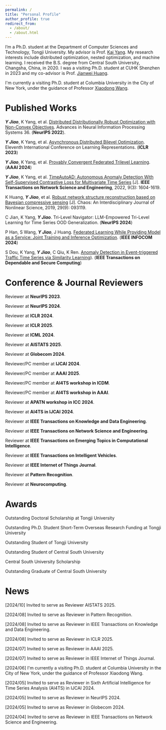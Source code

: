 ```yaml
---
permalink: /
title: "Personal Profile"
author_profile: true
redirect_from: 
  - /about/
  - /about.html
---
```



I’m a Ph.D. student at the Department of Computer Sciences and Technology, Tongji University. My advisor is Prof. [Kai Yang](https://scholar.google.com/citations?user=irQuUaYAAAAJ&hl=zh-CN&oi=sra). My research interests include distributed optimization, nested optimization, and machine learning. I received the B.S. degree from Central South University, Changsha, China, in 2020. I was a visiting Ph.D. student at CUHK Shenzhen in 2023 and my co-advisor is Prof. [Jianwei Huang](https://jianwei.cuhk.edu.cn/).

I'm currently a visiting Ph.D. student at Columbia University in the City of New York, under the guidance of Professor [Xiaodong Wang](https://www.engineering.columbia.edu/faculty/xiaodong-wang).

Published Works
======
***Y Jiao***, K Yang, et al. [Distributed Distributionally Robust Optimization with Non-Convex Objectives](https://proceedings.neurips.cc/paper_files/paper/2022/file/34899013589ef41aea4d7b2f0ef310c1-Paper-Conference.pdf). Advances in Neural Information Processing Systems 36. (**NeurIPS 2022**). 

***Y Jiao***, K Yang, et al. [Asynchronous Distributed Bilevel Optimization](https://openreview.net/pdf?id=_i0-12XqVJZ). Eleventh International Conference on Learning Representations. (**ICLR 2023**) 

***Y Jiao***, K Yang, et al. [Provably Convergent Federated Trilevel Learning](https://ojs.aaai.org/index.php/AAAI/article/view/29190). (**AAAI 2024**) 

***Y Jiao***, K Yang, et al. [TimeAutoAD: Autonomous Anomaly Detection With Self-Supervised Contrastive Loss for Multivariate Time Series](https://ieeexplore.ieee.org/abstract/document/9705079) [J]. **IEEE Transactions on Network Science and Engineering**, 2022, 9(3): 1604-1619. 

K Huang, ***Y Jiao***, et al. [Robust network structure reconstruction based on Bayesian compressive sensing](https://pubs.aip.org/aip/cha/article-abstract/29/9/093119/341804/Robust-network-structure-reconstruction-based-on?redirectedFrom=fulltext) [J]. Chaos: An Interdisciplinary Journal of Nonlinear Science, 2019, 29(9): 093119.

C Jian, K Yang, ***Y Jiao***. Tri-Level Navigator: LLM-Empowered Tri-Level Learning for Time Series OOD Generalization. (**NeurIPS 2024**)

P Han, S Wang, ***Y Jiao***, J Huang. [Federated Learning While Providing Model as a Service: Joint Training and Inference Optimization](https://arxiv.org/pdf/2312.12863v2.pdf). (**IEEE INFOCOM 2024**)

S Dou, K Yang, ***Y Jiao***, C Qiu, K Ren. [Anomaly Detection in Event-triggered Traffic Time Series via Similarity Learning](https://ieeexplore.ieee.org/abstract/document/10571806)). (**IEEE Transactions on Dependable and Secure Computing**)

Conference & Journal Reviewers
======
Reviewer at **NeurIPS 2023**.

Reviewer at **NeurIPS 2024**.

Reviewer at **ICLR 2024**. 

Reviewer at **ICLR 2025**. 

Reviewer at **ICML 2024**. 

Reviewer at **AISTATS 2025**. 

Reviewer at **Globecom 2024**.

Reviewer/PC member at **IJCAI 2024**. 

Reviewer/PC member at **AAAI 2025**. 

Reviewer/PC member at **AI4TS workshop in ICDM**. 

Reviewer/PC member at **AI4TS workshop in AAAI**. 

Reviewer at **APATN workshop in ICC 2024**.

Reviewer at **AI4TS in IJCAI 2024**.

Reviewer at **IEEE Transactions on Knowledge and Data Engineering**. 

Reviewer at **IEEE Transactions on Network Science and Engineering**. 

Reviewer at **IEEE Transactions on Emerging Topics in Computational Intelligence**. 

Reviewer at **IEEE Transactions on Intelligent Vehicles**. 

Reviewer at **IEEE Internet of Things Journal**. 

Reviewer at **Pattern Recognition**. 

Reviewer at **Neurocomputing**. 

Awards
======

Outstanding Doctoral Scholarship at Tongji University

Outstanding Ph.D. Student Short-Term  Overseas Research Funding at Tongji University

Outstanding Student of Tongji University

Outstanding Student of Central South University

Central South University Scholarship

Outstanding Graduate of Central South University

News
======
[2024/10] Invited to serve as Reviewer AISTATS 2025.

[2024/08] Invited to serve as Reviewer in Pattern Recognition.

[2024/08] Invited to serve as Reviewer in IEEE Transactions on Knowledge and Data Engineering.

[2024/08] Invited to serve as Reviewer in ICLR 2025.

[2024/07] Invited to serve as Reviewer in AAAI 2025.

[2024/07] Invited to serve as Reviewer in IEEE Internet of Things Journal.

[2024/06] I'm currently a visiting Ph.D. student at Columbia University in the City of New York, under the guidance of Professor Xiaodong Wang.

[2024/05] Invited to serve as Reviewer in Sixth Artificial Intelligence for Time Series Analysis (AI4TS) in IJCAI 2024.

[2024/05] Invited to serve as Reviewer in NeurIPS 2024.

[2024/05] Invited to serve as Reviewer in Globecom 2024.

[2024/04] Invited to serve as Reviewer in IEEE Transactions on Network Science and Engineering.
